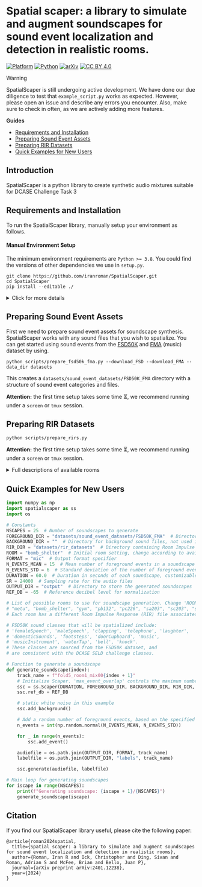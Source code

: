 <!-- omit in toc -->
# Spatial scaper: a library to simulate and augment soundscapes for sound event localization and detection in realistic rooms.
[![Platform](https://img.shields.io/badge/Platform-linux-lightgrey?logo=linux)](https://www.linux.org/)
[![Python](https://img.shields.io/badge/Python-3.8%2B-orange?logo=python)](https://www.python.org/)	
[![arXiv](https://img.shields.io/badge/Arxiv-2401.03497-blueviolet?logo=arxiv)](https://arxiv.org/abs/2401.12238)
[![CC BY 4.0](https://img.shields.io/badge/License-CC%20BY%204.0-lightgrey.svg)](https://creativecommons.org/licenses/by/4.0/)

> [!WARNING]
> SpatialScaper is still undergoing active development. We have done our due diligence to test that  `example_script.py` works as expected. However, please open an issue and describe any errors you encounter. Also, make sure to check in often, as we are actively adding more features. 

**Guides**
- [Requirements and Installation](#requirements-and-installation)
- [Preparing Sound Event Assets](#preparing-sound-event-assets)
- [Preparing RIR Datasets](#preparing-rir-datasets)
- [Quick Examples for New Users](#quick-examples-for-new-users)

<!-- omit in toc -->
## Introduction
SpatialScaper is a python library to create synthetic audio mixtures suitable for DCASE Challenge Task 3

## Requirements and Installation
To run the SpatialScaper library, manually setup your environment as follows.

<!-- omit in toc -->
#### Manual Environment Setup
The minimum environment requirements are `Python >= 3.8`. You could find the versions of other dependencies we use in `setup.py`. 
```shell 
git clone https://github.com/iranroman/SpatialScaper.git
cd SpatialScaper
pip install --editable ./
```
<details>
<summary>Click for more details</summary>

### Conda Enviroment with Python==3.8

```
conda create -n "ssenv" python=3.8
```

### Python Virtual Enviroment with Python==3.8

```
python3.8 -m venv "ssenv"
```

</details>

## Preparing Sound Event Assets

First we need to prepare sound event assets for soundscape synthesis. SpatialScaper works with any sound files that you wish to spatialize. You can get started using sound events from the [FSD50K](https://zenodo.org/record/4060432#.ZE7ely2B0Ts) and [FMA](https://github.com/mdeff/fma) (music) dataset by using.
```shell
python scripts/prepare_fsd50k_fma.py --download_FSD --download_FMA --data_dir datasets
```

This creates a `datasets/sound_event_datasets/FSD50K_FMA` directory with a structure of sound event categories and files. 

**Attention:** the first time setup takes some time ⏳, we recommend running under a `screen` or `tmux` session.

## Preparing RIR Datasets

```
python scripts/prepare_rirs.py
```

**Attention:** the first time setup takes some time ⏳, we recommend running under a `screen` or `tmux` session.

<details>
<summary>Full descriptions of available rooms </summary>

The available rooms for soundscape generation are as follows:

| Room Name     | Description                                                                                     | Trajectory type | URL                                 |
|---------------|-------------------------------------------------------------------------------------------------|-----------------|-------------------------------------|
| metu          | Classroom S05 at the METU Graduate School of Informatics on 23 January 2018.                   | Square          | [Link](https://zenodo.org/records/2635758) |
| arni          | Arni variable acoustics room at the Acoustics Lab, Aalto University, Espoo, Finland.           | Linear          | [Link](https://zenodo.org/records/5720724) |
| bomb_shelter  | Large open space in underground bomb shelter, with plastic-coated floor and rock walls. Ventilation noise. | Circular  | [Link](https://zenodo.org/records/6408611) |
| gym           | Large open gym space. Ambience of people using weights and gym equipment in adjacent rooms.     | Circular        | [Link](https://zenodo.org/records/6408611) |
| pb132         | Small classroom with group work tables and carpet flooring. Ventilation noise.                 | Circular        | [Link](https://zenodo.org/records/6408611) |
| pc226         | Meeting room with hard floor and partially glass walls. Ventilation noise.                     | Circular        | [Link](https://zenodo.org/records/6408611) |
| sa203         | Lecture hall with inclined floor and rows of desks. Ventilation noise.                         | Linear          | [Link](https://zenodo.org/records/6408611) |
| sc203         | Small classroom with group work tables and carpet flooring. Ventilation noise.                 | Linear          | [Link](https://zenodo.org/records/6408611) |
| se203         | Large classroom with hard floor and rows of desks. Ventilation noise.                          | Linear          | [Link](https://zenodo.org/records/6408611) |
| tb103         | Lecture hall with inclined floor and rows of desks. Ventilation noise.                          | Linear          | [Link](https://zenodo.org/records/6408611) |
| tc352         | Meeting room with hard floor and partially glass walls. Ventilation noise.                     | Circular        | [Link](https://zenodo.org/records/6408611) |

Note that SRIR directions and distances differ with the room. Possible azimuths span the whole range of $\phi\in[-180,180)$, while the elevations span approximately a range between $\theta\in[-50,50]$ degrees.

</details>

## Quick Examples for New Users
```python
import numpy as np
import spatialscaper as ss
import os

# Constants
NSCAPES = 25  # Number of soundscapes to generate
FOREGROUND_DIR = "datasets/sound_event_datasets/FSD50K_FMA"  # Directory with FSD50K foreground sound files
BACKGROUND_DIR = ""  # Directory for background sound files, not used in this example
RIR_DIR = "datasets/rir_datasets"  # Directory containing Room Impulse Response (RIR) files
ROOM = "bomb_shelter"  # Initial room setting, change according to available rooms listed below
FORMAT = "mic"  # Output format specifier
N_EVENTS_MEAN = 15  # Mean number of foreground events in a soundscape
N_EVENTS_STD = 6  # Standard deviation of the number of foreground events
DURATION = 60.0  # Duration in seconds of each soundscape, customizable by the user
SR = 24000  # Sampling rate for the audio files
OUTPUT_DIR = "output"  # Directory to store the generated soundscapes
REF_DB = -65  # Reference decibel level for normalization

# List of possible rooms to use for soundscape generation. Change 'ROOM' variable to one of these:
# "metu", "bomb_shelter", "gym", "pb132", "pc226", "sa203", "sc203", "se203", "tb103", "tc352"
# Each room has a different Room Impulse Response (RIR) file associated with it, affecting the acoustic properties.

# FSD50K sound classes that will be spatialized include:
# 'femaleSpeech', 'maleSpeech', 'clapping', 'telephone', 'laughter',
# 'domesticSounds', 'footsteps', 'doorCupboard', 'music',
# 'musicInstrument', 'waterTap', 'bell', 'knock'.
# These classes are sourced from the FSD50K dataset, and 
# are consistent with the DCASE SELD challenge classes.

# Function to generate a soundscape
def generate_soundscape(index):
    track_name = f"fold5_room1_mix00{index + 1}"
    # Initialize Scaper. 'max_event_overlap' controls the maximum number of overlapping sound events.
    ssc = ss.Scaper(DURATION, FOREGROUND_DIR, BACKGROUND_DIR, RIR_DIR, ROOM, FORMAT, SR, max_event_overlap=2)
    ssc.ref_db = REF_DB

    # static white noise in this example
    ssc.add_background()

    # Add a random number of foreground events, based on the specified mean and standard deviation.
    n_events = int(np.random.normal(N_EVENTS_MEAN, N_EVENTS_STD))

    for _ in range(n_events):
        ssc.add_event()

    audiofile = os.path.join(OUTPUT_DIR, FORMAT, track_name)
    labelfile = os.path.join(OUTPUT_DIR, "labels", track_name)

    ssc.generate(audiofile, labelfile)

# Main loop for generating soundscapes
for iscape in range(NSCAPES):
    print(f"Generating soundscape: {iscape + 1}/{NSCAPES}")
    generate_soundscape(iscape)
```

<!-- omit in toc -->
## Citation
If you find our SpatialScaper library useful, please cite the following paper:
```
@article{roman2024spatial,
  title={Spatial scaper: a library to simulate and augment soundscapes for sound event localization and detection in realistic rooms},
  author={Roman, Iran R and Ick, Christopher and Ding, Sivan and Roman, Adrian S and McFee, Brian and Bello, Juan P},
  journal={arXiv preprint arXiv:2401.12238},
  year={2024}
}
```
